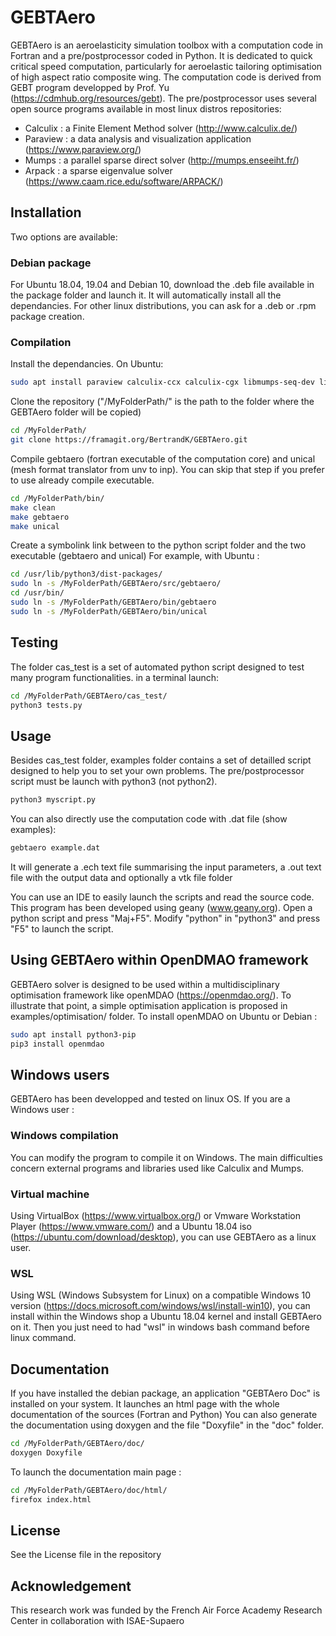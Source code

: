 # GEBTAero 

GEBTAero is an aeroelasticity simulation toolbox with a computation code in Fortran and a pre/postprocessor coded in Python.
It is dedicated to quick critical speed computation, particularly for aeroelastic tailoring optimisation of high aspect ratio composite wing.
The computation code is derived from GEBT program developped by Prof. Yu (https://cdmhub.org/resources/gebt).
The pre/postprocessor uses several open source programs available in most linux distros repositories:
* Calculix : a Finite Element Method solver (http://www.calculix.de/)
* Paraview : a  data analysis and visualization application (https://www.paraview.org/)
* Mumps : a parallel sparse direct solver (http://mumps.enseeiht.fr/)
* Arpack : a sparse eigenvalue solver (https://www.caam.rice.edu/software/ARPACK/)

## Installation
Two options are available:

### Debian package
For Ubuntu 18.04, 19.04 and Debian 10, download the .deb file available in the package folder and launch it.
It will automatically install all the dependancies.
For other linux distributions, you can ask for a .deb or .rpm package creation.

### Compilation

Install the dependancies. 
On Ubuntu:
```bash
sudo apt install paraview calculix-ccx calculix-cgx libmumps-seq-dev libarpack2-dev python3 python3-numpy python3-matplotlib gfortran make git doxygen
```

Clone the repository ("/MyFolderPath/" is the path to the folder where the  GEBTAero folder will be copied)
```bash
cd /MyFolderPath/
git clone https://framagit.org/BertrandK/GEBTAero.git
```

Compile gebtaero (fortran executable of the computation core) and unical (mesh format translator from unv to inp).
You can skip that step if you prefer to use already compile executable.
```bash
cd /MyFolderPath/bin/
make clean
make gebtaero
make unical
```

Create a symbolink link between to the python script folder and the two executable (gebtaero and unical)
For example, with Ubuntu : 
```bash
cd /usr/lib/python3/dist-packages/
sudo ln -s /MyFolderPath/GEBTAero/src/gebtaero/
cd /usr/bin/
sudo ln -s /MyFolderPath/GEBTAero/bin/gebtaero
sudo ln -s /MyFolderPath/GEBTAero/bin/unical
```

## Testing

The folder cas_test is a set of automated python script designed to test many program functionalities.
in a terminal launch:
```bash
cd /MyFolderPath/GEBTAero/cas_test/
python3 tests.py
```

## Usage
Besides cas_test folder, examples folder contains a set of detailled script designed to help you to set your own problems.
The pre/postprocessor script must be launch with python3 (not python2).
```bash
python3 myscript.py
```
You can also directly use the computation code with .dat file (show examples):
```bash
gebtaero example.dat
```
It will generate a .ech text file summarising the input parameters, a .out text file with the output data and optionally a vtk file folder

You can use an IDE to easily launch the scripts and read the source code. 
This program has been developed using geany (www.geany.org). Open a python script and press "Maj+F5". Modify "python" in "python3" and press "F5" to launch the script.

## Using GEBTAero within OpenDMAO framework
GEBTAero solver is designed to be used within a multidisciplinary optimisation framework like openMDAO (https://openmdao.org/). To illustrate that point, a simple optimisation application is proposed in examples/optimisation/ folder.
To install openMDAO on Ubuntu or Debian :
```bash
sudo apt install python3-pip
pip3 install openmdao
```

## Windows users
GEBTAero has been developped and tested on linux OS. If you are a Windows user :

### Windows compilation
You can modify the program to compile it on Windows. The main difficulties concern external programs and libraries used like Calculix and Mumps.

### Virtual machine
Using VirtualBox (https://www.virtualbox.org/) or Vmware Workstation Player (https://www.vmware.com/) and a Ubuntu 18.04 iso (https://ubuntu.com/download/desktop), you can use GEBTAero as a linux user.

### WSL
Using WSL (Windows Subsystem for Linux) on a compatible Windows 10 version (https://docs.microsoft.com/windows/wsl/install-win10), you can install within the Windows shop a Ubuntu 18.04 kernel and install GEBTAero on it.
Then you just need to had "wsl" in windows bash command before linux command.

## Documentation
If you have installed the debian package, an application "GEBTAero Doc" is installed on your system. It launches an html page with the whole documentation of the sources (Fortran and Python)
You can also generate the documentation using doxygen and the file "Doxyfile" in the "doc" folder.
```bash
cd /MyFolderPath/GEBTAero/doc/
doxygen Doxyfile
```
To launch the documentation main page :
```bash
cd /MyFolderPath/GEBTAero/doc/html/
firefox index.html
```

## License
See the License file in the repository

## Acknowledgement
This research work was funded by the French Air Force Academy Research Center in collaboration with ISAE-Supaero



